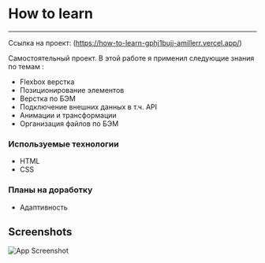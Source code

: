 # How to learn 

____
Ссылка на проект: (https://how-to-learn-gphj1bujj-amillerr.vercel.app/)


Cамостоятельный проект. В этой работе я применил следующие знания по темам :

  - Flexbox верстка
  - Позиционирование элементов
  - Верстка по БЭМ
  - Подключение внешних данных в т.ч. API
  - Анимации и трансформации
  - Организация файлов по БЭМ

### Используемые технологии


* HTML
* CSS

### Планы на доработку

 - Адаптивность

## Screenshots

![App Screenshot](https://i2.paste.pics/20c073c9b970f7116800de3d5472fbd3.png)
